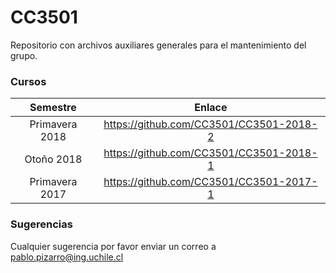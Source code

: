 # CC3501

Repositorio con archivos auxiliares generales para el mantenimiento del grupo.

### Cursos

| Semestre | Enlace |
| :--: | :--: |
| Primavera 2018 | https://github.com/CC3501/CC3501-2018-2 |
| Otoño 2018 | https://github.com/CC3501/CC3501-2018-1 |
| Primavera 2017 | https://github.com/CC3501/CC3501-2017-1 |

### Sugerencias

Cualquier sugerencia por favor enviar un correo a [pablo.pizarro@ing.uchile.cl](mailto:pablo.pizarro@ing.uchile.cl)